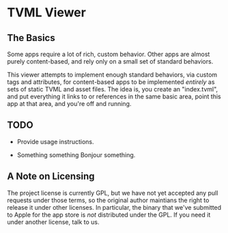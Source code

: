 # TVML Viewer

## The Basics

Some apps require a lot of rich, custom behavior.  Other apps are almost purely
content-based, and rely only on a small set of standard behaviors.

This viewer attempts to implement enough standard behaviors, via custom
tags and attributes, for content-based apps to be implemented *entirely* as
sets of static TVML and asset files.  The idea is, you create an "index.tvml",
and put everything it links to or references in the same basic area, point
this app at that area, and you're off and running.

## TODO

* Provide usage instructions.

* Something something Bonjour something.

## A Note on Licensing

The project license is currently GPL, but we have not yet accepted any pull requests under those terms, so the original author maintians the right to release it under other licenses.  In particular, the binary that we've submitted to Apple for the app store is *not* distributed under the GPL.  If you need it under another license, talk to us.

